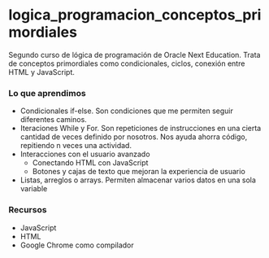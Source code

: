 # logica_programacion_conceptos_primordiales
Segundo curso de lógica de programación de Oracle Next Education. Trata de conceptos primordiales como condicionales, ciclos, conexión entre HTML y JavaScript. 

### Lo que aprendimos
- Condicionales if-else. Son condiciones que me permiten seguir diferentes caminos. 
- Iteraciones While y For. Son repeticiones de instrucciones en una cierta cantidad de veces definido por nosotros. Nos ayuda ahorra código, repitiendo n veces una actividad. 
- Interacciones con el usuario avanzado
	- Conectando HTML con JavaScript
	- Botones y cajas de texto que mejoran la experiencia de usuario
- Listas, arreglos o arrays. Permiten almacenar varios datos en una sola variable
### Recursos
- JavaScript
- HTML
- Google Chrome como compilador
